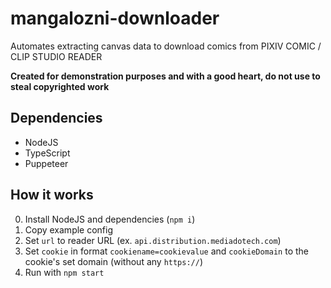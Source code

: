 # mangalozni-downloader
Automates extracting canvas data to download comics from PIXIV COMIC / CLIP STUDIO READER

**Created for demonstration purposes and with a good heart, do not use to steal copyrighted work**
## Dependencies
- NodeJS
- TypeScript
- Puppeteer

## How it works
0. Install NodeJS and dependencies (`npm i`)
1. Copy example config
2. Set `url` to reader URL (ex. `api.distribution.mediadotech.com`)
3. Set `cookie` in format `cookiename=cookievalue` and `cookieDomain` to the cookie's set domain (without any `https://`)
4. Run with `npm start`